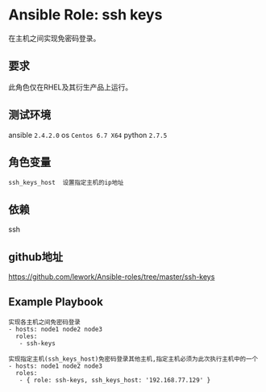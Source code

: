 # Ansible Role: ssh keys

在主机之间实现免密码登录。

## 要求

此角色仅在RHEL及其衍生产品上运行。

## 测试环境

ansible `2.4.2.0`
os `Centos 6.7 X64`
python `2.7.5`

## 角色变量
    ssh_keys_host  设置指定主机的ip地址

## 依赖

ssh

## github地址
https://github.com/lework/Ansible-roles/tree/master/ssh-keys

## Example Playbook
    实现各主机之间免密码登录
    - hosts: node1 node2 node3
      roles:
       - ssh-keys
    
    实现指定主机(ssh_keys_host)免密码登录其他主机,指定主机必须为此次执行主机中的一个
    - hosts: node1 node2 node3
      roles:
       - { role: ssh-keys, ssh_keys_host: '192.168.77.129' }
